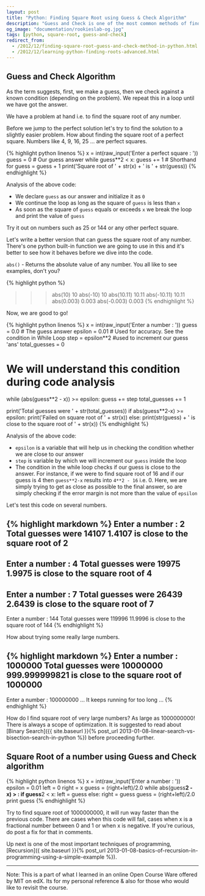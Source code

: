 ```yaml
---
layout: post
title: "Python: Finding Square Root using Guess & Check Algorithm"
description: "Guess and Check is one of the most common methods of finding solution to any problem. We will see how it can be used to find a close approximation of square root of any number"
og_image: "documentation/rookieslab-og.jpg"
tags: [python, square-root, guess-and-check]
redirect_from:
  - /2012/12/finding-square-root-guess-and-check-method-in-python.html
  - /2012/12/learning-python-finding-roots-advanced.html
---
```


## Guess and Check Algorithm

As the term suggests, first, we make a guess, then we check against a known condition (depending on the problem). We repeat this in a loop until we have got the answer.

We have a problem at hand i.e. to find the square root of any number.

Before we jump to the perfect solution let's try to find the solution to a slightly easier problem. How about finding the square root of a perfect square. Numbers like 4, 9, 16, 25 ... are perfect squares.

{% highlight python linenos %}
x = int(raw_input('Enter a perfect square : '))
guess = 0 # Our guess answer
while guess**2 < x:
    guess += 1 # Shorthand for guess = guess + 1
print('Square root of ' + str(x) + ' is ' + str(guess))
{% endhighlight %}

Analysis of the above code:

 - We declare `guess` as our answer and initialize it as `0`
 - We continue the loop as long as the square of `guess` is less than `x`
 - As soon as the square of `guess` equals or exceeds `x` we break the loop and print the value of `guess`

Try it out on numbers such as 25 or 144 or any other perfect square.

Let's write a better version that can guess the square root of any number.
There's one python built-in function we are going to use in this and it's better to see how it behaves before we dive into the code.

`abs()` - Returns the absolute value of any number. You all like to see examples, don't you?

{% highlight python %}
>>> abs(10)
10
>>> abs(-10)
10
>>> abs(10.11)
10.11
>>> abs(-10.11)
10.11
>>> abs(0.003)
0.003
>>> abs(-0.003)
0.003
{% endhighlight %}

Now, we are good to go!

{% highlight python linenos %}
x = int(raw_input('Enter a number : '))
guess = 0.0 # The guess answer
epsilon = 0.01 # Used for accuracy. See the condition in While Loop
step = epsilon**2 #used to increment our guess 'ans'
total_guesses = 0
# We will understand this condition during code analysis
while (abs(guess**2 - x)) >= epsilon:
    guess += step
    total_guesses += 1

print('Total guesses were ' + str(total_guesses))
if abs(guess**2-x) >= epsilon:
    print('Failed on square root of ' + str(x))
else:
    print(str(guess) + ' is close to the square root of ' + str(x))
{% endhighlight %}

Analysis of the above code:

 - `epsilon` is a variable that will help us in checking the condition whether we are close to our answer
 - `step` is variable by which we will increment our `guess` inside the loop
 - The condition in the while loop checks if our guess is close to the answer. For instance, if we were to find square root of 16 and if our guess is 4 then `guess**2-x` results into `4**2 - 16` i.e. 0. Here, we are simply trying to get as close as possible to the final answer, so are simply checking if the error margin is not more than the value of `epsilon`


Let's test this code on several numbers.

{% highlight markdown %}
Enter a number : 2
Total guesses were 14107
1.4107 is close to the square root of 2
---------------------------------------
Enter a number : 4
Total guesses were 19975
1.9975 is close to the square root of 4
---------------------------------------
Enter a number : 7
Total guesses were 26439
2.6439 is close to the square root of 7
---------------------------------------
Enter a number : 144
Total guesses were 119996
11.9996 is close to the square root of 144
{% endhighlight %}

How about trying some really large numbers.

{% highlight markdown %}
Enter a number : 1000000
Total guesses were 10000000
999.999999821 is close to the square root of 1000000
----------------------------------------------------
Enter a number : 100000000
... It keeps running for too long ...
{% endhighlight %}

How do I find square root of very large numbers? As large as 1000000000!
There is always a scope of optimization. It is suggested to read about [Binary Search]({{ site.baseurl }}{% post_url 2013-01-08-linear-search-vs-bisection-search-in-python %}) before proceeding further.

## Square Root of a number using Guess and Check algorithm

{% highlight python linenos %}
x = int(raw_input('Enter a number : '))
epsilon = 0.01
left = 0
right = x
guess = (right+left)/2.0
while abs(guess**2 - x) > :
    if guess**2 < x:
        left = guess
    else:
        right = guess
    guess = (right+left)/2.0
print guess
{% endhighlight %}

Try to find square root of 1000000000, it will run way faster than the previous code.
There are cases when this code will fail, cases when x is a fractional number between 0 and 1 or when x is negative.
If you're curious, do post a fix for that in comments.

Up next is one of the most important techniques of programming, [Recursion]({ site.baseurl }}{% post_url 2013-01-08-basics-of-recursion-in-programming-using-a-simple-example %}).

---

Note:
This is a part of what I learned in an online Open Course Ware offered by MIT on edX.
Its for my personal reference & also for those who would like to revisit the course.
